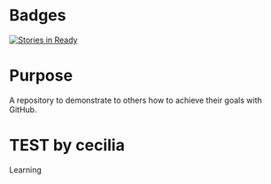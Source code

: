 # Badges

[![Stories in Ready](https://badge.waffle.io/PlantandFoodResearch/sandpit.png?label=ready&title=Ready)](https://waffle.io/PlantandFoodResearch/sandpit)

# Purpose  

A repository to demonstrate to others how to achieve their goals with GitHub.

# TEST by cecilia

Learning
